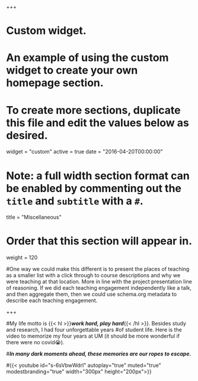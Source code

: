 +++
# Custom widget.
# An example of using the custom widget to create your own homepage section.
# To create more sections, duplicate this file and edit the values below as desired.
widget = "custom"
active = true
date = "2016-04-20T00:00:00"

# Note: a full width section format can be enabled by commenting out the `title` and `subtitle` with a `#`.
title = "Miscellaneous"

# Order that this section will appear in.
weight = 120

#One way we could make this different is to present the places of teaching as a smaller list with a click through to course descriptions and why we were teaching at that location. More in line with the project presentation line of reasoning. If we did each teaching engagement independently like a talk, and then aggregate them, then we could use schema.org metadata to describe each teaching engagement.

+++

#My life motto is {{< hl >}}_**work hard, play hard**_{{< /hl >}}. Besides study and research, I had four unforgettable years #of student life. Here is the video to memorize my four years at UM (it should be more wonderful if there were no covid:sob:).

#_**In many dark moments ahead, these memories are our ropes to escape.**_

#{{< youtube id="s-6sVbwWdrI" autoplay="true" muted="true" modestbranding="true" width="300px" height="200px">}}

<!-- 3D globe -->

<script type="text/javascript" src="//rf.revolvermaps.com/0/0/6.js?i=5j9hy2nqa4u&amp;m=0&amp;c=0006ff&amp;cr1=ff0000&amp;f=georgia&amp;l=0" async="async"></script>

